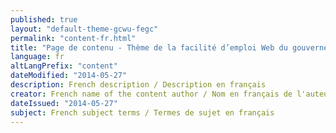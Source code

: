 ```yaml
---
published: true
layout: "default-theme-gcwu-fegc"
permalink: "content-fr.html"
title: "Page de contenu - Thème de la facilité d’emploi Web du gouvernement du Canada"
language: fr
altLangPrefix: "content"
dateModified: "2014-05-27"
description: French description / Description en français
creator: French name of the content author / Nom en français de l'auteur du contenu
dateIssued: "2014-05-27"
subject: French subject terms / Termes de sujet en français
---
```


